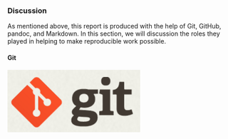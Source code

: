 
### Discussion

As mentioned above, this report is produced with the help of Git, GitHub, pandoc, and Markdown. In this section, we will discussion the roles they played in helping to make reproducible work possible.


#### Git
![Git](../../images/git-logo.png)